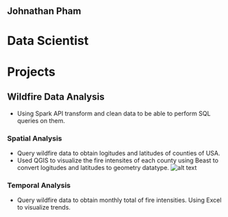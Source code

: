 ## Johnathan Pham
# Data Scientist

# Projects
## Wildfire Data Analysis
* Using Spark API transform and clean data to be able to perform SQL queries on them.
### Spatial Analysis
* Query wildfire data to obtain logitudes and latitudes of counties of USA. 
* Used QGIS to visualize the fire intensites of each county using Beast to convert logitudes and latitudes to geometry datatype.
![alt text](/wildfire-analysis/images/wildfire_spatial_analysis100k.png)
### Temporal Analysis
* Query wildfire data to obtain monthly total of fire intensities. Using Excel to visualize trends. 
